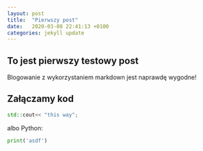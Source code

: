 ```yaml
---
layout: post
title:  "Pierwszy post"
date:   2020-03-08 22:41:13 +0100
categories: jekyll update
---
```


## To jest pierwszy testowy post

Blogowanie z wykorzystaniem markdown jest naprawdę wygodne!

## Załączamy kod

```cpp
std::cout<< "this way";
```

albo Python:
 
```python
print('asdf')
```
